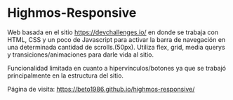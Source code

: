 # Highmos-Responsive

Web basada en el sitio https://devchallenges.io/ en donde se trabaja con HTML, CSS y un poco de Javascript para activar la barra de navegación en una determinada cantidad de scrolls.(50px). Utiliza flex, grid, media querys y transiciones/animaciones para darle vida al sitio.  

Funcionalidad limitada en cuanto a hipervínculos/botones ya que se trabajó principalmente en la estructura del sitio.

Página de visita: https://beto1986.github.io/highmos-responsive/

